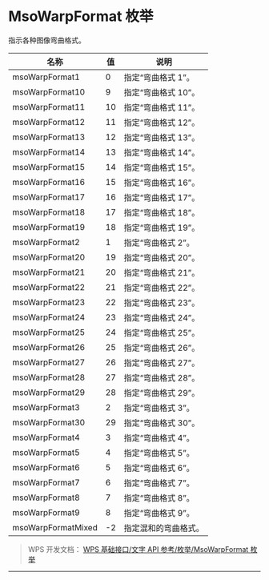 # MsoWarpFormat 枚举

指示各种图像弯曲格式。

| 名称               | 值  | 说明                 |
|--------------------|-----|----------------------|
| msoWarpFormat1     | 0   | 指定“弯曲格式 1”。   |
| msoWarpFormat10    | 9   | 指定“弯曲格式 10”。  |
| msoWarpFormat11    | 10  | 指定“弯曲格式 11”。  |
| msoWarpFormat12    | 11  | 指定“弯曲格式 12”。  |
| msoWarpFormat13    | 12  | 指定“弯曲格式 13”。  |
| msoWarpFormat14    | 13  | 指定“弯曲格式 14”。  |
| msoWarpFormat15    | 14  | 指定“弯曲格式 15”。  |
| msoWarpFormat16    | 15  | 指定“弯曲格式 16”。  |
| msoWarpFormat17    | 16  | 指定“弯曲格式 17”。  |
| msoWarpFormat18    | 17  | 指定“弯曲格式 18”。  |
| msoWarpFormat19    | 18  | 指定“弯曲格式 19”。  |
| msoWarpFormat2     | 1   | 指定“弯曲格式 2”。   |
| msoWarpFormat20    | 19  | 指定“弯曲格式 20”。  |
| msoWarpFormat21    | 20  | 指定“弯曲格式 21”。  |
| msoWarpFormat22    | 21  | 指定“弯曲格式 22”。  |
| msoWarpFormat23    | 22  | 指定“弯曲格式 23”。  |
| msoWarpFormat24    | 23  | 指定“弯曲格式 24”。  |
| msoWarpFormat25    | 24  | 指定“弯曲格式 25”。  |
| msoWarpFormat26    | 25  | 指定“弯曲格式 26”。  |
| msoWarpFormat27    | 26  | 指定“弯曲格式 27”。  |
| msoWarpFormat28    | 27  | 指定“弯曲格式 28”。  |
| msoWarpFormat29    | 28  | 指定“弯曲格式 29”。  |
| msoWarpFormat3     | 2   | 指定“弯曲格式 3”。   |
| msoWarpFormat30    | 29  | 指定“弯曲格式 30”。  |
| msoWarpFormat4     | 3   | 指定“弯曲格式 4”。   |
| msoWarpFormat5     | 4   | 指定“弯曲格式 5”。   |
| msoWarpFormat6     | 5   | 指定“弯曲格式 6”。   |
| msoWarpFormat7     | 6   | 指定“弯曲格式 7”。   |
| msoWarpFormat8     | 7   | 指定“弯曲格式 8”。   |
| msoWarpFormat9     | 8   | 指定“弯曲格式 9”。   |
| msoWarpFormatMixed | -2  | 指定混和的弯曲格式。 |

> WPS 开发文档： [WPS 基础接口/文字 API 参考/枚举/MsoWarpFormat 枚举](https://qn.cache.wpscdn.cn/encs/doc/office_v19/topics/WPS%20%E5%9F%BA%E7%A1%80%E6%8E%A5%E5%8F%A3/%E6%96%87%E5%AD%97%20API%20%E5%8F%82%E8%80%83/%E6%9E%9A%E4%B8%BE/MsoWarpFormat%20%E6%9E%9A%E4%B8%BE.html)

------------------------------------------------------------------------
